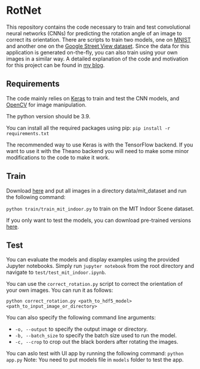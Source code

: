 # RotNet

This repository contains the code necessary to train and test convolutional neural networks (CNNs) for predicting the rotation angle of an image to correct its orientation. There are scripts to train two models, one on [MNIST](http://yann.lecun.com/exdb/mnist/) and another one on the [Google Street View dataset](http://crcv.ucf.edu/data/GMCP_Geolocalization/). Since the data for this application is generated on-the-fly, you can also train using your own images in a similar way. A detailed explanation of the code and motivation for this project can be found in [my blog](https://d4nst.github.io/).

## Requirements
The code mainly relies on [Keras](https://keras.io/#installation) to train and test the CNN models, and [OpenCV](https://pypi.python.org/pypi/opencv-python) for image manipulation.

The python version should be 3.9.

You can install all the required packages using pip: `pip install -r requirements.txt`

The recommended way to use Keras is with the TensorFlow backend. If you want to use it with the Theano backend you will need to make some minor modifications to the code to make it work.

## Train

Download [here](https://www.kaggle.com/datasets/itsahmad/indoor-scenes-cvpr-2019) and put all images in a directory data/mit_dataset and run the following command:

`python train/train_mit_indoor.py` to train on the MIT Indoor Scene dataset.

If you only want to test the models, you can download pre-trained versions [here](https://drive.google.com/file/d/0B9eNEi5uvOI1SjQ5M2tQY3ZMM1U/view?usp=sharing&resourcekey=0-fxeNvoCZNlUrpQkzqZmDzw).

## Test
You can evaluate the models and display examples using the provided Jupyter notebooks. Simply run `jupyter notebook` from the root directory and navigate to `test/test_mit_indoor.ipynb`.

You can use the `correct_rotation.py` script to correct the orientation of your own images. You can run it as follows:

`python correct_rotation.py <path_to_hdf5_model> <path_to_input_image_or_directory>`

You can also specify the following command line arguments:
- `-o, --output` to specify the output image or directory.
- `-b, --batch_size` to specify the batch size used to run the model.
- `-c, --crop` to crop out the black borders after rotating the images.


You can aslo test with UI app by running the following command: `python app.py`
Note: You need to put models file in `models` folder to test the app.

